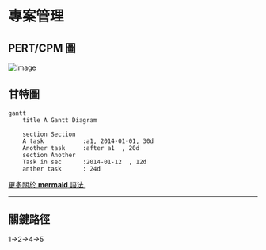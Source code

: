 # 專案管理

## PERT/CPM 圖
![image](https://github.com/Zoey1216/20230919/assets/145433039/6a1ed07a-1bba-451d-b478-a68c02ad7ce6)



## 甘特圖
```mermaid
gantt
    title A Gantt Diagram

    section Section
    A task           :a1, 2014-01-01, 30d
    Another task     :after a1  , 20d
    section Another
    Task in sec      :2014-01-12  , 12d
    anther task      : 24d
```
[更多關於 **mermaid** 語法 <i class="fa fa-external-link"></i>](http://mermaid-js.github.io/mermaid)
&nbsp;
&nbsp;

---



## 關鍵路徑
1->2->4->5

